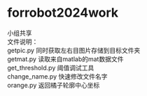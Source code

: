 # forrobot2024work
小组共享  
文件说明：  
getpic.py 同时获取左右目图片存储到目标文件夹  
getmat.py 读取来自matlab的mat数据文件  
get_threshold.py 阈值调试工具  
change_name.py 快速修改文件名字  
orange.py 返回橘子轮廓中心坐标  
